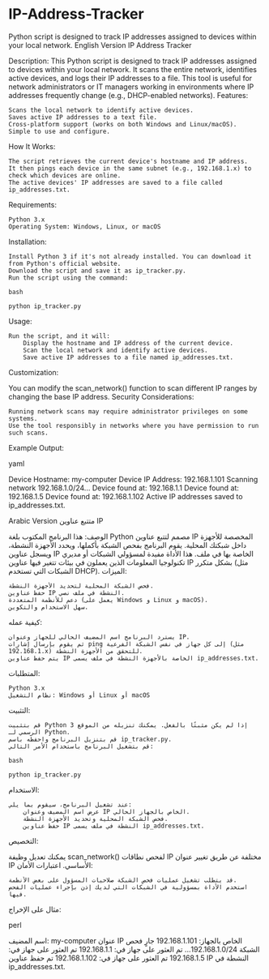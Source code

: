 # IP-Address-Tracker
Python script is designed to track IP addresses assigned to devices within your local network. 
English Version
IP Address Tracker

Description:
This Python script is designed to track IP addresses assigned to devices within your local network. It scans the entire network, identifies active devices, and logs their IP addresses to a file. This tool is useful for network administrators or IT managers working in environments where IP addresses frequently change (e.g., DHCP-enabled networks).
Features:

    Scans the local network to identify active devices.
    Saves active IP addresses to a text file.
    Cross-platform support (works on both Windows and Linux/macOS).
    Simple to use and configure.

How It Works:

    The script retrieves the current device's hostname and IP address.
    It then pings each device in the same subnet (e.g., 192.168.1.x) to check which devices are online.
    The active devices' IP addresses are saved to a file called ip_addresses.txt.

Requirements:

    Python 3.x
    Operating System: Windows, Linux, or macOS

Installation:

    Install Python 3 if it's not already installed. You can download it from Python's official website.
    Download the script and save it as ip_tracker.py.
    Run the script using the command:

    bash

    python ip_tracker.py

Usage:

    Run the script, and it will:
        Display the hostname and IP address of the current device.
        Scan the local network and identify active devices.
        Save active IP addresses to a file named ip_addresses.txt.

Customization:

You can modify the scan_network() function to scan different IP ranges by changing the base IP address.
Security Considerations:

    Running network scans may require administrator privileges on some systems.
    Use the tool responsibly in networks where you have permission to run such scans.

Example Output:

yaml

Device Hostname: my-computer
Device IP Address: 192.168.1.101
Scanning network 192.168.1.0/24...
Device found at: 192.168.1.1
Device found at: 192.168.1.5
Device found at: 192.168.1.102
Active IP addresses saved to ip_addresses.txt.

Arabic Version
متتبع عناوين IP

الوصف:
هذا البرنامج المكتوب بلغة Python مصمم لتتبع عناوين IP المخصصة للأجهزة داخل شبكتك المحلية. يقوم البرنامج بفحص الشبكة بأكملها، ويحدد الأجهزة النشطة، ويسجل عناوين IP الخاصة بها في ملف. هذا الأداة مفيدة لمسؤولي الشبكات أو مديري تكنولوجيا المعلومات الذين يعملون في بيئات تتغير فيها عناوين IP بشكل متكرر (مثل الشبكات التي تستخدم DHCP).
الميزات:

    فحص الشبكة المحلية لتحديد الأجهزة النشطة.
    حفظ عناوين IP النشطة في ملف نصي.
    دعم للأنظمة المتعددة (يعمل على Windows و Linux و macOS).
    سهل الاستخدام والتكوين.

كيفية عمله:

    يسترد البرنامج اسم المضيف الحالي للجهاز وعنوان IP.
    ثم يقوم بإرسال إشارات ping إلى كل جهاز في نفس الشبكة الفرعية (مثل 192.168.1.x) للتحقق من الأجهزة النشطة.
    يتم حفظ عناوين IP الخاصة بالأجهزة النشطة في ملف يسمى ip_addresses.txt.

المتطلبات:

    Python 3.x
    نظام التشغيل: Windows أو Linux أو macOS

التثبيت:

    قم بتثبيت Python 3 إذا لم يكن مثبتًا بالفعل. يمكنك تنزيله من الموقع الرسمي لـ Python.
    قم بتنزيل البرنامج واحفظه باسم ip_tracker.py.
    قم بتشغيل البرنامج باستخدام الأمر التالي:

    bash

    python ip_tracker.py

الاستخدام:

    عند تشغيل البرنامج، سيقوم بما يلي:
        عرض اسم المضيف وعنوان IP الخاص بالجهاز الحالي.
        فحص الشبكة المحلية وتحديد الأجهزة النشطة.
        حفظ عناوين IP النشطة في ملف يسمى ip_addresses.txt.

التخصيص:

يمكنك تعديل وظيفة scan_network() لفحص نطاقات IP مختلفة عن طريق تغيير عنوان IP الأساسي.
اعتبارات الأمان:

    قد يتطلب تشغيل عمليات فحص الشبكة صلاحيات المسؤول على بعض الأنظمة.
    استخدم الأداة بمسؤولية في الشبكات التي لديك إذن بإجراء عمليات الفحص فيها.

مثال على الإخراج:

perl

اسم المضيف: my-computer
عنوان IP الخاص بالجهاز: 192.168.1.101
جارٍ فحص الشبكة 192.168.1.0/24...
تم العثور على جهاز في: 192.168.1.1
تم العثور على جهاز في: 192.168.1.5
تم العثور على جهاز في: 192.168.1.102
تم حفظ عناوين IP النشطة في ip_addresses.txt.


